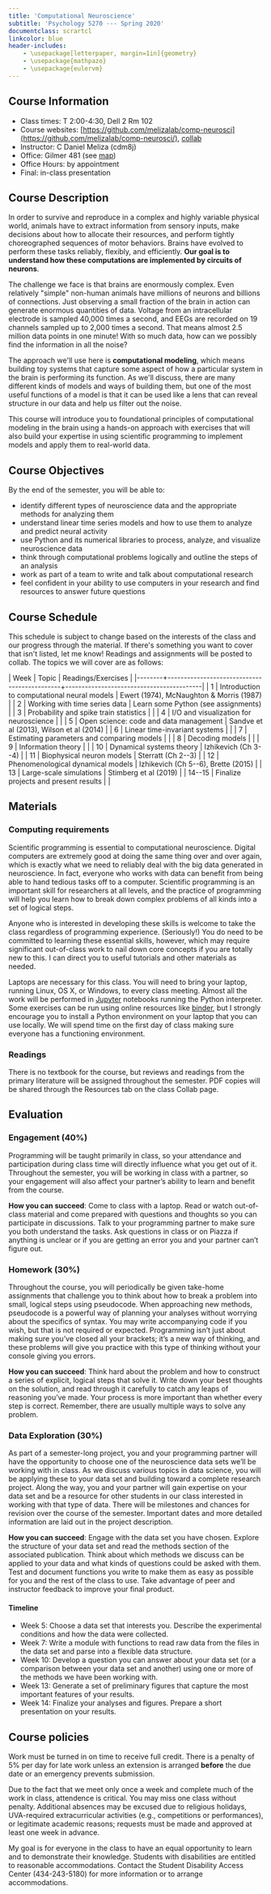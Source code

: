 ```yaml
---
title: 'Computational Neuroscience'
subtitle: 'Psychology 5270 --- Spring 2020'
documentclass: scrartcl
linkcolor: blue
header-includes:
    - \usepackage[letterpaper, margin=1in]{geometry}
    - \usepackage{mathpazo}
    - \usepackage{eulervm}
---
```



## Course Information

 - Class times: T 2:00-4:30, Dell 2 Rm 102
 - Course websites: [https://github.com/melizalab/comp-neurosci](https://github.com/melizalab/comp-neurosci/), [collab](https://collab.its.virginia.edu/portal/site/a5394daf-bc74-4860-aa8a-410af0a25adc)
 - Instructor: C Daniel Meliza (cdm8j)
 - Office: Gilmer 481 (see [map](http://faculty.virginia.edu/dmeliza/gilmer_map/))
 - Office Hours:  by appointment
 - Final: in-class presentation

## Course Description

In order to survive and reproduce in a complex and highly variable physical
world, animals have to extract information from sensory inputs, make decisions
about how to allocate their resources, and perform tightly choreographed
sequences of motor behaviors. Brains have evolved to perform these tasks
reliably, flexibly, and efficiently. **Our goal is to understand how these
computations are implemented by circuits of neurons**.

The challenge we face is that brains are enormously complex. Even relatively
"simple" non-human animals have millions of neurons and billions of connections.
Just observing a small fraction of the brain in action can generate enormous
quantities of data. Voltage from an intracellular electrode is sampled 40,000
times a second, and EEGs are recorded on 19 channels sampled up to 2,000 times a
second. That means almost 2.5 million data points in one minute! With so much
data, how can we possibly find the information in all the noise?

The approach we'll use here is **computational modeling**, which means building
toy systems that capture some aspect of how a particular system in the brain is
performing its function. As we'll discuss, there are many different kinds of
models and ways of building them, but one of the most useful functions of a
model is that it can be used like a lens that can reveal structure in our data
and help us filter out the noise.

This course will introduce you to foundational principles of computational
modeling in the brain using a hands-on approach with exercises that will also
build your expertise in using scientific programming to implement models and
apply them to real-world data.

## Course Objectives

By the end of the semester, you will be able to:

- identify different types of neuroscience data and the appropriate methods for analyzing them
- understand linear time series models and how to use them to analyze and predict neural activity
- use Python and its numerical libraries to process, analyze, and visualize neuroscience data
- think through computational problems logically and outline the steps of an analysis
- work as part of a team to write and talk about computational research
- feel confident in your ability to use computers in your research and find resources to answer future questions

## Course Schedule

This schedule is subject to change based on the interests of the class and our progress through the material. If there's something you want to cover that isn't listed, let me know! Readings and assignments will be posted to collab. The topics we will cover are as follows:

|   Week | Topic                                       | Readings/Exercises                       |
|--------+---------------------------------------------+------------------------------------------|
|      1 | Introduction to computational neural models | Ewert (1974), McNaughton & Morris (1987) |
|      2 | Working with time series data               | Learn some Python (see assignments)      |
|      3 | Probability and spike train statistics      |                                          |
|      4 | I/O and visualization for neuroscience      |                                          |
|      5 | Open science: code and data management      | Sandve et al (2013), Wilson et al (2014) |
|      6 | Linear time-invariant systems               |                                          |
|      7 | Estimating parameters and comparing models  |                                          |
|      8 | Decoding models                             |                                          |
|      9 | Information theory                          |                                          |
|     10 | Dynamical systems theory                    | Izhikevich (Ch 3--4)                     |
|     11 | Biophysical neuron models                   | Sterratt (Ch 2--3)                       |
|     12 | Phenomenological dynamical models           | Izhikevich (Ch 5--6), Brette (2015)      |
|     13 | Large-scale simulations                     | Stimberg et al (2019)                    |
| 14--15 | Finalize projects and present results       |                                          |

## Materials

### Computing requirements

Scientific programming is essential to computational neuroscience. Digital computers are extremely good at doing the same thing over and over again, which is exactly what we need to reliably deal with the big data generated in neuroscience. In fact, everyone who works with data can benefit from being able to hand tedious tasks off to a computer. Scientific programming is an important skill for researchers at all levels, and the practice of programming will help you learn how to break down complex problems of all kinds into a set of logical steps.

Anyone who is interested in developing these skills is welcome to take the class regardless of programming experience. (Seriously!) You do need to be committed to learning these essential skills, however, which may require significant out-of-class work to nail down core concepts if you are totally new to this. I can direct you to useful tutorials and other materials as needed.

Laptops are necessary for this class. You will need to bring your laptop, running Linux, OS X, or Windows, to every class meeting. Almost all the work will be performed in [Jupyter](https://jupyter.org) notebooks running the Python interpreter. Some exercises can be run using online resources like [binder](https://mybinder.org), but I strongly encourage you to install a Python environment on your laptop that you can use locally. We will spend time on the first day of class making sure everyone has a functioning environment.

### Readings

There is no textbook for the course, but reviews and readings from the primary literature will be assigned throughout the semester. PDF copies will be shared through the Resources tab on the class Collab page.

## Evaluation

### Engagement (40%)

Programming will be taught primarily in class, so your attendance and participation during class time will directly influence what you get out of it. Throughout the semester, you will be working in class with a partner, so your engagement will also affect your partner’s ability to learn and benefit from the course.

**How you can succeed**: Come to class with a laptop. Read or watch out-of-class material and come prepared with questions and thoughts so you can participate in discussions. Talk to your programming partner to make sure you both understand the tasks. Ask questions in class or on Piazza if anything is unclear or if you are getting an error you and your partner can’t figure out.

### Homework (30%)

Throughout the course, you will periodically be given take-home assignments that challenge you to think about how to break a problem into small, logical steps using pseudocode. When approaching new methods, pseudocode is a powerful way of planning your analyses without worrying about the specifics of syntax. You may write accompanying code if you wish, but that is not required or expected. Programming isn’t just about making sure you’ve closed all your brackets; it’s a new way of thinking, and these problems will give you practice with this type of thinking without your console giving you errors.

**How you can succeed**: Think hard about the problem and how to construct a series of explicit, logical steps that solve it. Write down your best thoughts on the solution, and read through it carefully to catch any leaps of reasoning you’ve made. Your process is more important than whether every step is correct. Remember, there are usually multiple ways to solve any problem.

### Data Exploration (30%)

As part of a semester-long project, you and your programming partner will have the opportunity to choose one of the neuroscience data sets we’ll be working with in class. As we discuss various topics in data science, you will be applying these to your data set and building toward a complete research project. Along the way, you and your partner will gain expertise on your data set and be a resource for other students in our class interested in working with that type of data. There will be milestones and chances for revision over the course of the semester. Important dates and more detailed information are laid out in the project description.

**How you can succeed**: Engage with the data set you have chosen. Explore the structure of your data set and read the methods section of the associated publication. Think about which methods we discuss can be applied to your data and what kinds of questions could be asked with them. Test and document functions you write to make them as easy as possible for you and the rest of the class to use. Take advantage of peer and instructor feedback to improve your final product.

#### Timeline

- Week 5: Choose a data set that interests you. Describe the experimental conditions and how the data were collected.
- Week 7: Write a module with functions to read raw data from the files in the data set and parse into a flexible data structure.
- Week 10: Develop a question you can answer about your data set (or a comparison between your data set and another) using one or more of the methods we have been working with.
- Week 13: Generate a set of preliminary figures that capture the most important features of your results.
- Week 14: Finalize your analyses and figures. Prepare a short presentation on your results.

## Course policies

Work must be turned in on time to receive full credit. There is a penalty of 5% per day for late work unless an extension is arranged **before** the due date or an emergency prevents submission.

Due to the fact that we meet only once a week and complete much of the work in class, attendence is critical. You may miss one class without penalty. Additional absences may be excused due to religious holidays, UVA-required extracurricular activities (e.g., competitions or performances), or legitimate academic reasons; requests must be made and approved at least one week in advance.

My goal is for everyone in the class to have an equal opportunity to learn and
to demonstrate their knowledge. Students with disabilities are entitled to
reasonable accommodations. Contact the Student Disability Access Center
(434-243-5180) for more information or to arrange accommodations.
